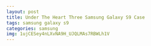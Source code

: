 ```yaml
---
layout: post
title: Under The Heart Three Samsung Galaxy S9 Case
tags: samsung galaxy s9
categories: samsung
img: 1ujCESey4nLXvNA9H_UJQLMAs7RBWLh1V
---
```

